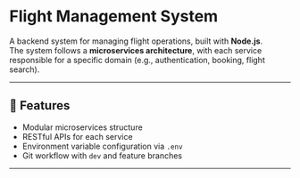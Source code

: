 # Flight Management System

A backend system for managing flight operations, built with **Node.js**.  
The system follows a **microservices architecture**, with each service responsible for a specific domain (e.g., authentication, booking, flight search).

---

## 🚀 Features
- Modular microservices structure  
- RESTful APIs for each service  
- Environment variable configuration via `.env`  
- Git workflow with `dev` and feature branches  

---
